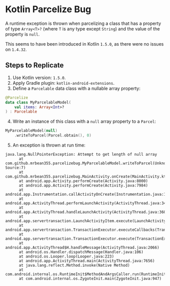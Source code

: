 # Kotlin Parcelize Bug
A runtime exception is thrown when parcelizing a class that has a property of type `Array<T>?` (where `T` is any type except `String`) and the value of the property
is `null`.

This seems to have been introduced in Kotlin `1.5.0`, as there were no issues on `1.4.32`.

## Steps to Replicate
1. Use Kotlin version: `1.5.0`.
2. Apply Gradle plugin: `kotlin-android-extensions`.
3. Define a `Parcelable` data class with a nullable array property:
  ```kotlin
  @Parcelize
  data class MyParcelableModel(
      val items: Array<Int>?
  ) : Parcelable
  ```
4. Write an instance of this class with a `null` array property to a `Parcel`:
  ```kotlin
  MyParcelableModel(null)
      .writeToParcel(Parcel.obtain(), 0)
  ```
5. An exception is thrown at run time:
  ```
  java.lang.NullPointerException: Attempt to get length of null array
        at com.github.mrbean355.parcelizebug.MyParcelableModel.writeToParcel(Unknown Source:7)
        at com.github.mrbean355.parcelizebug.MainActivity.onCreate(MainActivity.kt:16)
        at android.app.Activity.performCreate(Activity.java:8000)
        at android.app.Activity.performCreate(Activity.java:7984)
        at android.app.Instrumentation.callActivityOnCreate(Instrumentation.java:1309)
        at android.app.ActivityThread.performLaunchActivity(ActivityThread.java:3422)
        at android.app.ActivityThread.handleLaunchActivity(ActivityThread.java:3601)
        at android.app.servertransaction.LaunchActivityItem.execute(LaunchActivityItem.java:85)
        at android.app.servertransaction.TransactionExecutor.executeCallbacks(TransactionExecutor.java:135)
        at android.app.servertransaction.TransactionExecutor.execute(TransactionExecutor.java:95)
        at android.app.ActivityThread$H.handleMessage(ActivityThread.java:2066)
        at android.os.Handler.dispatchMessage(Handler.java:106)
        at android.os.Looper.loop(Looper.java:223)
        at android.app.ActivityThread.main(ActivityThread.java:7656)
        at java.lang.reflect.Method.invoke(Native Method)
        at com.android.internal.os.RuntimeInit$MethodAndArgsCaller.run(RuntimeInit.java:592)
        at com.android.internal.os.ZygoteInit.main(ZygoteInit.java:947)
  ```
